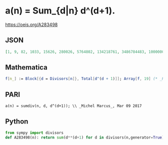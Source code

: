 # a\(n\) \= Sum\_\{d\|n\} d^\(d\+1\)\.
https://oeis.org/A283498
## JSON
```JSON
[1, 9, 82, 1033, 15626, 280026, 5764802, 134218761, 3486784483, 100000015634, 3138428376722, 106993205660122, 3937376385699290, 155568095563577034, 6568408355712906332, 295147905179487044617, 14063084452067724991010, 708235345355341163422059, 37589973457545958193355602]
```
## Mathematica
```Mathematica
f[n_] := Block[{d = Divisors[n]}, Total[d^(d + 1)]]; Array[f, 19] (* _Robert G. Wilson v_, Mar 10 2017 *)
```
## PARI
```PARI
a(n) = sumdiv(n, d, d^(d+1)); \\ _Michel Marcus_, Mar 09 2017
```
## Python
```Python
from sympy import divisors
def A283498(n): return sum(d**(d+1) for d in divisors(n,generator=True)) # _Chai Wah Wu_, Jun 19 2022
```
